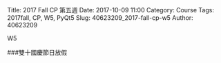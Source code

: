 Title: 2017 Fall CP 第五週
Date: 2017-10-09 11:00
Category: Course
Tags: 2017fall, CP, W5, PyQt5
Slug: 40623209_2017-fall-cp-w5
Author: 40623209

W5 

<!-- PELICAN_END_SUMMARY -->

###雙十國慶節日放假